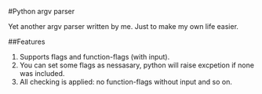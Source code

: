 #Python argv parser

Yet another argv parser written by me. Just to make my own life easier.

##Features
1. Supports flags and function-flags (with input).
2. You can set some flags as nessasary, python will raise excpetion if none was included.
3. All checking is applied: no function-flags without input and so on.

